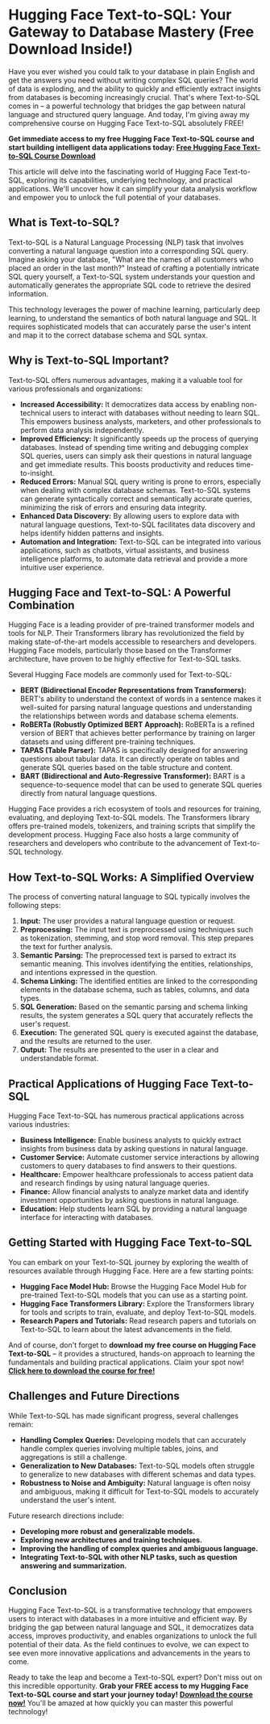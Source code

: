 # Hugging Face Text-to-SQL: Your Gateway to Database Mastery (Free Download Inside!)

Have you ever wished you could talk to your database in plain English and get the answers you need without writing complex SQL queries? The world of data is exploding, and the ability to quickly and efficiently extract insights from databases is becoming increasingly crucial. That's where Text-to-SQL comes in – a powerful technology that bridges the gap between natural language and structured query language. And today, I'm giving away my comprehensive course on Hugging Face Text-to-SQL absolutely FREE!

**Get immediate access to my free Hugging Face Text-to-SQL course and start building intelligent data applications today: [Free Hugging Face Text-to-SQL Course Download](https://udemywork.com/hugging-face-text-to-sql)**

This article will delve into the fascinating world of Hugging Face Text-to-SQL, exploring its capabilities, underlying technology, and practical applications. We'll uncover how it can simplify your data analysis workflow and empower you to unlock the full potential of your databases.

## What is Text-to-SQL?

Text-to-SQL is a Natural Language Processing (NLP) task that involves converting a natural language question into a corresponding SQL query.  Imagine asking your database, "What are the names of all customers who placed an order in the last month?" Instead of crafting a potentially intricate SQL query yourself, a Text-to-SQL system understands your question and automatically generates the appropriate SQL code to retrieve the desired information.

This technology leverages the power of machine learning, particularly deep learning, to understand the semantics of both natural language and SQL.  It requires sophisticated models that can accurately parse the user's intent and map it to the correct database schema and SQL syntax.

## Why is Text-to-SQL Important?

Text-to-SQL offers numerous advantages, making it a valuable tool for various professionals and organizations:

*   **Increased Accessibility:** It democratizes data access by enabling non-technical users to interact with databases without needing to learn SQL. This empowers business analysts, marketers, and other professionals to perform data analysis independently.
*   **Improved Efficiency:** It significantly speeds up the process of querying databases.  Instead of spending time writing and debugging complex SQL queries, users can simply ask their questions in natural language and get immediate results. This boosts productivity and reduces time-to-insight.
*   **Reduced Errors:** Manual SQL query writing is prone to errors, especially when dealing with complex database schemas. Text-to-SQL systems can generate syntactically correct and semantically accurate queries, minimizing the risk of errors and ensuring data integrity.
*   **Enhanced Data Discovery:**  By allowing users to explore data with natural language questions, Text-to-SQL facilitates data discovery and helps identify hidden patterns and insights.
*   **Automation and Integration:** Text-to-SQL can be integrated into various applications, such as chatbots, virtual assistants, and business intelligence platforms, to automate data retrieval and provide a more intuitive user experience.

## Hugging Face and Text-to-SQL: A Powerful Combination

Hugging Face is a leading provider of pre-trained transformer models and tools for NLP.  Their Transformers library has revolutionized the field by making state-of-the-art models accessible to researchers and developers. Hugging Face models, particularly those based on the Transformer architecture, have proven to be highly effective for Text-to-SQL tasks.

Several Hugging Face models are commonly used for Text-to-SQL:

*   **BERT (Bidirectional Encoder Representations from Transformers):**  BERT's ability to understand the context of words in a sentence makes it well-suited for parsing natural language questions and understanding the relationships between words and database schema elements.
*   **RoBERTa (Robustly Optimized BERT Approach):**  RoBERTa is a refined version of BERT that achieves better performance by training on larger datasets and using different pre-training techniques.
*   **TAPAS (Table Parser):** TAPAS is specifically designed for answering questions about tabular data. It can directly operate on tables and generate SQL queries based on the table structure and content.
*   **BART (Bidirectional and Auto-Regressive Transformer):** BART is a sequence-to-sequence model that can be used to generate SQL queries directly from natural language questions.

Hugging Face provides a rich ecosystem of tools and resources for training, evaluating, and deploying Text-to-SQL models. The Transformers library offers pre-trained models, tokenizers, and training scripts that simplify the development process. Hugging Face also hosts a large community of researchers and developers who contribute to the advancement of Text-to-SQL technology.

## How Text-to-SQL Works: A Simplified Overview

The process of converting natural language to SQL typically involves the following steps:

1.  **Input:** The user provides a natural language question or request.
2.  **Preprocessing:** The input text is preprocessed using techniques such as tokenization, stemming, and stop word removal. This step prepares the text for further analysis.
3.  **Semantic Parsing:** The preprocessed text is parsed to extract its semantic meaning. This involves identifying the entities, relationships, and intentions expressed in the question.
4.  **Schema Linking:** The identified entities are linked to the corresponding elements in the database schema, such as tables, columns, and data types.
5.  **SQL Generation:** Based on the semantic parsing and schema linking results, the system generates a SQL query that accurately reflects the user's request.
6.  **Execution:** The generated SQL query is executed against the database, and the results are returned to the user.
7.  **Output:** The results are presented to the user in a clear and understandable format.

## Practical Applications of Hugging Face Text-to-SQL

Hugging Face Text-to-SQL has numerous practical applications across various industries:

*   **Business Intelligence:**  Enable business analysts to quickly extract insights from business data by asking questions in natural language.
*   **Customer Service:**  Automate customer service interactions by allowing customers to query databases to find answers to their questions.
*   **Healthcare:**  Empower healthcare professionals to access patient data and research findings by using natural language queries.
*   **Finance:**  Allow financial analysts to analyze market data and identify investment opportunities by asking questions in natural language.
*   **Education:**  Help students learn SQL by providing a natural language interface for interacting with databases.

## Getting Started with Hugging Face Text-to-SQL

You can embark on your Text-to-SQL journey by exploring the wealth of resources available through Hugging Face. Here are a few starting points:

*   **Hugging Face Model Hub:**  Browse the Hugging Face Model Hub for pre-trained Text-to-SQL models that you can use as a starting point.
*   **Hugging Face Transformers Library:**  Explore the Transformers library for tools and scripts to train, evaluate, and deploy Text-to-SQL models.
*   **Research Papers and Tutorials:**  Read research papers and tutorials on Text-to-SQL to learn about the latest advancements in the field.

And of course, don't forget to **download my free course on Hugging Face Text-to-SQL** – it provides a structured, hands-on approach to learning the fundamentals and building practical applications. Claim your spot now! **[Click here to download the course for free!](https://udemywork.com/hugging-face-text-to-sql)**

## Challenges and Future Directions

While Text-to-SQL has made significant progress, several challenges remain:

*   **Handling Complex Queries:**  Developing models that can accurately handle complex queries involving multiple tables, joins, and aggregations is still a challenge.
*   **Generalization to New Databases:**  Text-to-SQL models often struggle to generalize to new databases with different schemas and data types.
*   **Robustness to Noise and Ambiguity:**  Natural language is often noisy and ambiguous, making it difficult for Text-to-SQL models to accurately understand the user's intent.

Future research directions include:

*   **Developing more robust and generalizable models.**
*   **Exploring new architectures and training techniques.**
*   **Improving the handling of complex queries and ambiguous language.**
*   **Integrating Text-to-SQL with other NLP tasks, such as question answering and summarization.**

## Conclusion

Hugging Face Text-to-SQL is a transformative technology that empowers users to interact with databases in a more intuitive and efficient way. By bridging the gap between natural language and SQL, it democratizes data access, improves productivity, and enables organizations to unlock the full potential of their data. As the field continues to evolve, we can expect to see even more innovative applications and advancements in the years to come.

Ready to take the leap and become a Text-to-SQL expert?  Don't miss out on this incredible opportunity. **Grab your FREE access to my Hugging Face Text-to-SQL course and start your journey today!** **[Download the course now!](https://udemywork.com/hugging-face-text-to-sql)** You'll be amazed at how quickly you can master this powerful technology!
